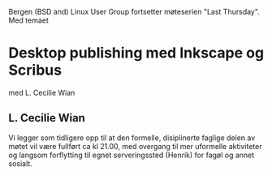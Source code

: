 Bergen (BSD and) Linux User Group fortsetter møteserien "Last Thursday".
Med temaet

Desktop publishing med Inkscape og Scribus
==========================================
med L. Cecilie Wian

L. Cecilie Wian
------------------------------------------



Vi legger som tidligere opp til at den formelle, disiplinerte faglige delen av 
møtet vil være fullført ca kl 21.00, med overgang til mer uformelle aktiviteter 
og langsom forflytting til egnet serveringssted (Henrik) for fagøl og annet sosialt.
